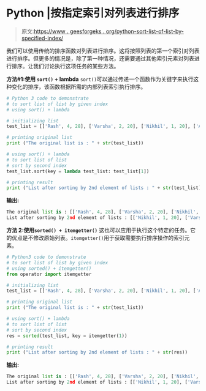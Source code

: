 # Python |按指定索引对列表进行排序

> 原文:[https://www . geesforgeks . org/python-sort-list-of-list-by-specified-index/](https://www.geeksforgeeks.org/python-sort-list-of-list-by-specified-index/)

我们可以使用传统的排序函数对列表进行排序。这将按照列表的第一个索引对列表进行排序。但更多的情况是，除了第一种情况，还需要通过其他索引元素对列表进行排序。让我们讨论执行这项任务的某些方法。

**方法#1:使用 `sort()` + lambda**
`sort()`可以通过传递一个函数作为关键字来执行这种变化的排序，该函数根据所需的内部列表索引执行排序。

```py
# Python 3 code to demonstrate 
# to sort list of list by given index 
# using sort() + lambda

# initializing list 
test_list = [['Rash', 4, 28], ['Varsha', 2, 20], ['Nikhil', 1, 20], ['Akshat', 3, 21]]

# printing original list 
print ("The original list is : " + str(test_list))

# using sort() + lambda
# to sort list of list 
# sort by second index
test_list.sort(key = lambda test_list: test_list[1])

# printing result
print ("List after sorting by 2nd element of lists : " + str(test_list))
```

**输出:**

```py
The original list is : [['Rash', 4, 28], ['Varsha', 2, 20], ['Nikhil', 1, 20], ['Akshat', 3, 21]]
List after sorting by 2nd element of lists : [['Nikhil', 1, 20], ['Varsha', 2, 20], ['Akshat', 3, 21], ['Rash', 4, 28]]

```

**方法 2:使用`sorted() + itemgetter()`**
这也可以应用于执行这个特定的任务。它的优点是不修改原始列表。`itemgetter()`用于获取需要执行排序操作的索引元素。

```py
# Python3 code to demonstrate 
# to sort list of list by given index 
# using sorted() + itemgetter()
from operator import itemgetter

# initializing list 
test_list = [['Rash', 4, 28], ['Varsha', 2, 20], ['Nikhil', 1, 20], ['Akshat', 3, 21]]

# printing original list 
print ("The original list is : " + str(test_list))

# using sort() + lambda
# to sort list of list 
# sort by second index
res = sorted(test_list, key = itemgetter(1))

# printing result
print ("List after sorting by 2nd element of lists : " + str(res))
```

**输出:**

```py
The original list is : [['Rash', 4, 28], ['Varsha', 2, 20], ['Nikhil', 1, 20], ['Akshat', 3, 21]]
List after sorting by 2nd element of lists : [['Nikhil', 1, 20], ['Varsha', 2, 20], ['Akshat', 3, 21], ['Rash', 4, 28]]

```